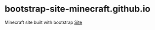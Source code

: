 # bootstrap-site-minecraft.github.io
Minecraft site built with bootstrap
<a href="https://felipepds.github.io/bootstrap-site-minecraft.github.io/">Site</a>
